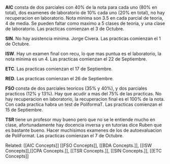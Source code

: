 **AIC** consta de dos parciales con 40% de la nota para cada uno (80% en total), dos examenes de laboratorio de 10% cada uno (20% en total), no hay recuperacion en laboratorio. Nota minima son 3.5 en cada parcial de teoria, 4 de media. Se pueden faltar como maximo a 5 clases de teoria, y una clase de laboratorio. Las practicas comienzan el 3 de Octubre.

**SIN**. No hay asistencia minima. Jorge Civera. Las practicas comienzan el 1 de Octubre.

**ISW**. Hay un examen final con recu, lo que mas puntua es el laboratorio, la nota minima es un 4. Las practicas comienzan el 22 de Septiembre.

**ETC**. Las practicas comienzan el 17 de Septiembre.

**RED**. Las practicas comienzan el 26 de Septiembre.

**FSO** consta de dos parciales teoricos (35% y 40%), y dos parciales practicos (12% y 13%). Hay que acudir a mas del 75% de las practicas. No hay recuperacion en laboratorio, la recuperacion final es el 100% de la nota. Con cada practica habra un test de PoliformaT. Las practicas comienzan el 15 de Septiembre.

**TSR** tiene un profesor muy bueno pero que no se le entiende mucho en clase, afortunadamente hay docencia inversa y en tutorias dice Ruben que es bastante bueno. Hacer muchisimos examenes de los de autoevaluacion de PoliFormat. Las practicas comienzan el 7 de Octubre.

Related: [[AIC Concepts]] [[FSO Concepts]], [[BDA Concepts.]], [[ISW Concepts]],[[CPA Concepts.]], [[TSR Concepts.]], [[SIN Concepts.]], [[ETC Concepts]]